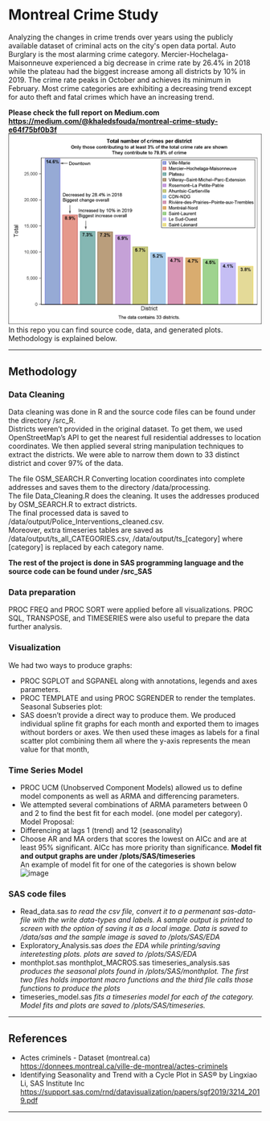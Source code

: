# Montreal Crime Study
 Analyzing the changes in crime trends over years using the publicly available dataset of criminal acts on the city's open data portal. Auto Burglary is the most alarming crime category. Mercier-Hochelaga-Maisonneuve experienced a big decrease in crime rate by 26.4% in 2018 while the plateau had the biggest increase among all districts by 10% in 2019. The crime rate peaks in October and achieves its minimum in February. Most crime categories are exhibiting a decreasing trend except for auto theft and fatal crimes which have an increasing trend.  
 
 **Please check the full report on Medium.com https://medium.com/@khaledsfouda/montreal-crime-study-e64f75bf0b3f** 
 ![](plots/SAS/EDA/districts_univ.png)  
 In this repo you can find source code, data, and generated plots.   
 Methodology is explained below.  
 
 -------------------
 
 ## Methodology
 ### Data Cleaning
 
 Data cleaning was done in R and the source code files can be found under the directory /src_R.    
 Districts weren’t provided in the original dataset. To get them, we used OpenStreetMap’s API to get the nearest full residential addresses to location coordinates. We then applied several string manipulation techniques to extract the districts. We were able to narrow them down to 33 distinct district and cover 97% of the data.  

The file OSM_SEARCH.R Converting location coordinates into complete addresses and saves them to the directory /data/processing.   
The file Data_Cleaning.R does the cleaning. It uses the addresses produced by OSM_SEARCH.R to extract districts.  
The final processed data is saved to /data/output/Police_Interventions_cleaned.csv.  
Moreover, extra timeseries tables are saved as  /data/output/ts_all_CATEGORIES.csv, /data/output/ts_[category] where [category] is replaced by each category name.  

**The rest of the project is done in SAS programming language and the source code can be found under /src_SAS**
### Data preparation
 PROC FREQ and PROC SORT were applied before all visualizations. PROC SQL, TRANSPOSE, and TIMESERIES were also useful to prepare the data further analysis.  
### Visualization
We had two ways to produce graphs:  
- PROC SGPLOT and SGPANEL along with annotations, legends and axes parameters.  
- PROC TEMPLATE and using PROC SGRENDER to render the templates.  
Seasonal Subseries plot:  
- SAS doesn’t provide a direct way to produce them. We produced individual spline fit graphs for each month and exported them to images without borders or axes. We then used these images as labels for a final scatter plot combining them all where the y-axis represents the mean value for that month,  
### Time Series Model
- PROC UCM (Unobserved Component Models) allowed us to define model components as well as ARMA and differencing parameters.  
- We attempted several combinations of ARMA parameters between 0 and 2 to find the best fit for each model. (one model per category).  
Model Proposal:
- Differencing at lags 1 (trend) and 12 (seasonality)
- Choose AR and MA orders that scores the lowest on AICc and are at least 95% significant. AICc has more priority than significance.
**Model fit and output graphs are under /plots/SAS/timeseries**  
 An example of model fit for one of the categories is shown below   
 ![image](https://user-images.githubusercontent.com/12818464/129916416-5c7fae1f-744a-4c8e-9f9e-1979395ffe82.png)
   
 ### SAS code files
 - Read_data.sas *to read the csv file, convert it to a permenant sas-data-file with the write data-types and labels. A sample output is printed to screen with the option of saving it as a local image. Data is saved to /data/sas and the sample image is saved to /plots/SAS/EDA*   
 -  Exploratory_Analysis.sas *does the EDA while printing/saving interetesting plots. plots are saved to /plots/SAS/EDA*  
 -  monthplot.sas monthplot_MACROS.sas timeseries_analysis.sas *produces the seasonal plots found in /plots/SAS/monthplot. The first two files holds important macro functions and the third file calls those functions to produce the plots*  
 -  timeseries_model.sas *fits a timeseries model for each of the category. Model fits and plots are saved to /plots/SAS/timeseries.*  

-------------  

## References  

- Actes criminels - Dataset (montreal.ca) 
https://donnees.montreal.ca/ville-de-montreal/actes-criminels  
- Identifying Seasonality and Trend with a Cycle Plot in SAS® by Lingxiao Li, SAS Institute Inc
https://support.sas.com/rnd/datavisualization/papers/sgf2019/3214_2019.pdf  

------------------
